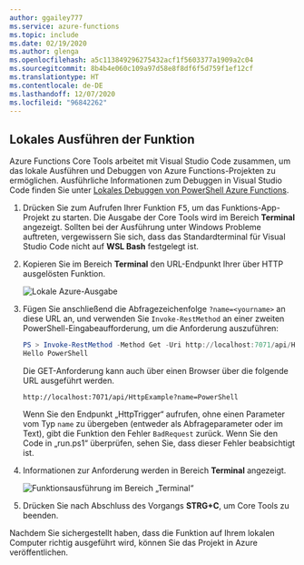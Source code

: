 ```yaml
---
author: ggailey777
ms.service: azure-functions
ms.topic: include
ms.date: 02/19/2020
ms.author: glenga
ms.openlocfilehash: a5c113849296275432acf1f5603377a1909a2c04
ms.sourcegitcommit: 8b4b4e060c109a97d58e8f8df6f5d759f1ef12cf
ms.translationtype: HT
ms.contentlocale: de-DE
ms.lasthandoff: 12/07/2020
ms.locfileid: "96842262"
---
```

## <a name="run-the-function-locally"></a>Lokales Ausführen der Funktion

Azure Functions Core Tools arbeitet mit Visual Studio Code zusammen, um das lokale Ausführen und Debuggen von Azure Functions-Projekten zu ermöglichen. Ausführliche Informationen zum Debuggen in Visual Studio Code finden Sie unter [Lokales Debuggen von PowerShell Azure Functions](../articles/azure-functions/functions-debug-powershell-local.md). 
1. Drücken Sie zum Aufrufen Ihrer Funktion <kbd>F5</kbd>, um das Funktions-App-Projekt zu starten. Die Ausgabe der Core Tools wird im Bereich **Terminal** angezeigt. Sollten bei der Ausführung unter Windows Probleme auftreten, vergewissern Sie sich, dass das Standardterminal für Visual Studio Code nicht auf **WSL Bash** festgelegt ist.

1. Kopieren Sie im Bereich **Terminal** den URL-Endpunkt Ihrer über HTTP ausgelösten Funktion.

    ![Lokale Azure-Ausgabe](./media/functions-run-function-test-local-vs-code-ps/functions-vscode-f5.png)

1. Fügen Sie anschließend die Abfragezeichenfolge `?name=<yourname>` an diese URL an, und verwenden Sie `Invoke-RestMethod` an einer zweiten PowerShell-Eingabeaufforderung, um die Anforderung auszuführen:

    ```powershell
    PS > Invoke-RestMethod -Method Get -Uri http://localhost:7071/api/HttpTrigger?name=PowerShell
    Hello PowerShell
    ```

    Die GET-Anforderung kann auch über einen Browser über die folgende URL ausgeführt werden.

    `http://localhost:7071/api/HttpExample?name=PowerShell`

    Wenn Sie den Endpunkt „HttpTrigger“ aufrufen, ohne einen Parameter vom Typ `name` zu übergeben (entweder als Abfrageparameter oder im Text), gibt die Funktion den Fehler `BadRequest` zurück. Wenn Sie den Code in „run.ps1“ überprüfen, sehen Sie, dass dieser Fehler beabsichtigt ist.

1. Informationen zur Anforderung werden in Bereich **Terminal** angezeigt.

    ![Funktionsausführung im Bereich „Terminal“](./media/functions-run-function-test-local-vs-code-ps/function-execution-terminal.png)

1. Drücken Sie nach Abschluss des Vorgangs **STRG+C**, um Core Tools zu beenden.

Nachdem Sie sichergestellt haben, dass die Funktion auf Ihrem lokalen Computer richtig ausgeführt wird, können Sie das Projekt in Azure veröffentlichen.
